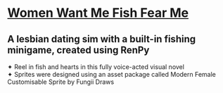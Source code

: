 # [Women Want Me Fish Fear Me](https://daniyells.itch.io/women-want-me-fish-fear-me)
## A lesbian dating sim with a built-in fishing minigame, created using RenPy
✦ Reel in fish and hearts in this fully voice-acted visual novel
<br> ✦ Sprites were designed using an asset package called Modern Female Customisable Sprite by Fungii Draws
